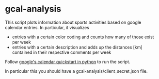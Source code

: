 # gcal-analysis

This script plots information about sports activities based on google calendar entries. In particular, it visualizes
  - entries with a certain color coding and counts how many of those exist per
  week
  - entries with a certain description and adds up the distances [km] contained
  in their respective comments per week

Follow [google's calendar quickstart in python](https://developers.google.com/google-apps/calendar/quickstart/python)
to run the script.

In particular this you should have a gcal-analysis/client_secret.json file.
